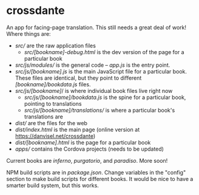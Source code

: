 # crossdante

An app for facing-page translation. This still needs a great deal of work! Where things are:

 * _src/_ are the raw application files
 	* _src/[bookname]-debug.html_ is the dev version of the page for a particular book
  * _src/js/modules/_ is the general code – _app.js_ is the entry point.
  * _src/js/[bookname].js_ is the main JavaScript file for a particular book. These files are identical, but they point to different _[bookname]/bookdata.js_ files.
  * _src/js/[bookname]_/ is where individual book files live right now
	 * _src/js/[bookname]/bookdata.js_ is the spine for a particular book, pointing to translations
	 * _src/js/[bookname]/translations/_ is where a particular book's translations are
 * _dist/_ are the files for the web
  * _dist/index.html_ is the main page (online version at https://danvisel.net/crossdante)
  * _dist/[bookname].html_ is the page for a particular book
 * _apps/_ contains the Cordova projects (needs to be updated)

Current books are _inferno_, _purgatorio_, and _paradiso_. More soon!

NPM build scripts are in _package.json_. Change variables in the "config" section to make build scripts for different books. It would be nice to have a smarter build system, but this works.
